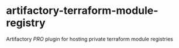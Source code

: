 # artifactory-terraform-module-registry
Artifactory *PRO* plugin for hosting private terraform module registries
